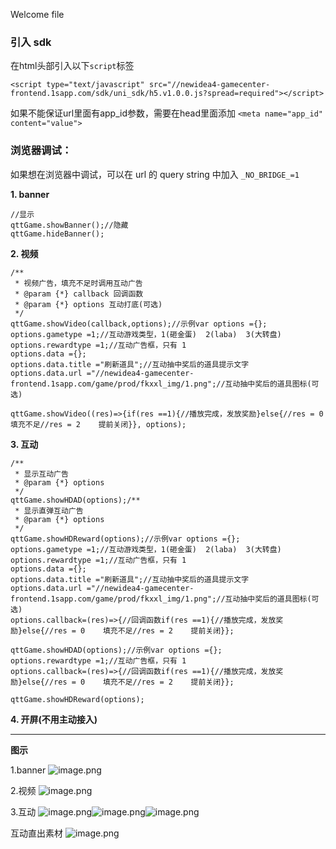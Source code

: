 Welcome file

### 引入 sdk

在html头部引入以下`script`标签

```
<script type="text/javascript" src="//newidea4-gamecenter-frontend.1sapp.com/sdk/uni_sdk/h5.v1.0.0.js?spread=required"></script>
```

如果不能保证url里面有app_id参数，需要在head里面添加
`<meta name="app_id" content="value">`

### 浏览器调试：

如果想在浏览器中调试，可以在 url 的 query string 中加入 `_NO_BRIDGE_=1`

**1. banner**

    //显示
    qttGame.showBanner();//隐藏
    qttGame.hideBanner();

**2. 视频**

    /**
     * 视频广告，填充不足时调用互动广告
     * @param {*} callback 回调函数
     * @param {*} options 互动打底(可选)
     */
    qttGame.showVideo(callback,options);//示例var options ={};
    options.gametype =1;//互动游戏类型，1(砸金蛋)  2(laba)  3(大转盘)
    options.rewardtype =1;//互动广告框，只有 1
    options.data ={};
    options.data.title ="刷新道具";//互动抽中奖后的道具提示文字
    options.data.url ="//newidea4-gamecenter-frontend.1sapp.com/game/prod/fkxxl_img/1.png";//互动抽中奖后的道具图标(可选)

    qttGame.showVideo((res)=>{if(res ==1){//播放完成，发放奖励}else{//res = 0    填充不足//res = 2    提前关闭}}, options);

**3. 互动**

    /**
     * 显示互动广告
     * @param {*} options
     */
    qttGame.showHDAD(options);/**
     * 显示直弹互动广告
     * @param {*} options
     */
    qttGame.showHDReward(options);//示例var options ={};
    options.gametype =1;//互动游戏类型，1(砸金蛋)  2(laba)  3(大转盘)
    options.rewardtype =1;//互动广告框，只有 1
    options.data ={};
    options.data.title ="刷新道具";//互动抽中奖后的道具提示文字
    options.data.url ="//newidea4-gamecenter-frontend.1sapp.com/game/prod/fkxxl_img/1.png";//互动抽中奖后的道具图标(可选)
    options.callback=(res)=>{//回调函数if(res ==1){//播放完成，发放奖励}else{//res = 0    填充不足//res = 2    提前关闭}};

    qttGame.showHDAD(options);//示例var options ={};
    options.rewardtype =1;//互动广告框，只有 1
    options.callback=(res)=>{//回调函数if(res ==1){//播放完成，发放奖励}else{//res = 0    填充不足//res = 2    提前关闭}};

    qttGame.showHDReward(options);

**4. 开屏(不用主动接入)**

---

**图示**

1.banner
![image.png](https://easydoc-1255322048.image.myqcloud.com//cover/14jnpsx7tr9c00000.png/2/w/1080/h/1080)

2.视频
![image.png](https://easydoc-1255322048.image.myqcloud.com//cover/zved1s1e4s000000.png/2/w/1080/h/1080)

3.互动
![image.png](https://easydoc-1255322048.image.myqcloud.com//cover/aaf8hlk2db400000.png/2/w/1080/h/1080)![image.png](https://easydoc-1255322048.image.myqcloud.com//cover/bxnpcnn2c6800000.png/2/w/1080/h/1080)![image.png](https://easydoc-1255322048.image.myqcloud.com//cover/zltb70o3u9s00000.png/2/w/1080/h/1080)

互动直出素材
![image.png](https://easydoc-1255322048.image.myqcloud.com//cover/imjwg4ynqh400000.png/2/w/1080/h/1080)
